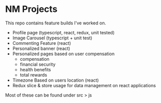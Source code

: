 # NM Projects
This repo contains feature builds I've worked on.

- Profile page (typescript, react, redux, unit tested)
- Image Carousel (typescript + unit test)
- Commenting Feature (react)
- Personalized banner (react)
- Personalized pages based on user compensation
     - compensation
     - financial security
     - health benefits
     - total rewards 
- Timezone Based on users location (react)
- Redux slice & store usage for data management on react applications

Most of these can be found under src > js
